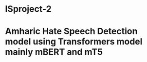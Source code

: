 # ISproject-2
# Amharic Hate Speech Detection model using Transformers model mainly mBERT and mT5


